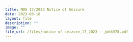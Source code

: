 ```yaml
---
title: NOS 17/2023 Notice of Seizure
date: 2023-08-18
layout: file
description: ""
image: ""
file_url: /files/notice of seizure_17_2023 - jmk6978.pdf
---
```

